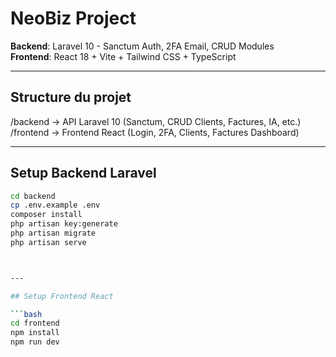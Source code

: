 # NeoBiz Project

**Backend**: Laravel 10 - Sanctum Auth, 2FA Email, CRUD Modules  
**Frontend**: React 18 + Vite + Tailwind CSS + TypeScript

---

## Structure du projet

/backend -> API Laravel 10 (Sanctum, CRUD Clients, Factures, IA, etc.) /frontend -> Frontend React (Login, 2FA, Clients, Factures Dashboard)


---

## Setup Backend Laravel

```bash
cd backend
cp .env.example .env
composer install
php artisan key:generate
php artisan migrate
php artisan serve



---

## Setup Frontend React 

```bash
cd frontend
npm install
npm run dev
